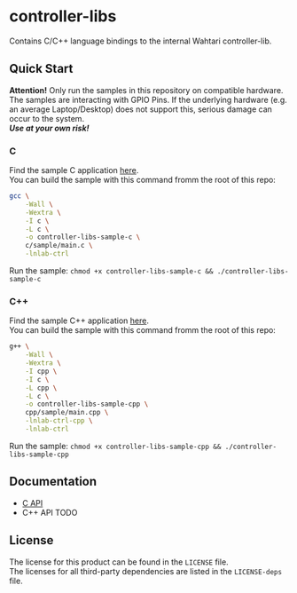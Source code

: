 # controller-libs
Contains C/C++ language bindings to the internal Wahtari controller-lib.  

## Quick Start
**Attention!** Only run the samples in this repository on compatible hardware.  
The samples are interacting with GPIO Pins. If the underlying hardware (e.g. an average Laptop/Desktop) does not support this, serious damage can occur to the system.  
***Use at your own risk!***

### C
Find the sample C application [here](c/sample/main.c).  
You can build the sample with this command fromm the root of this repo:  
```bash
gcc \
    -Wall \
    -Wextra \
    -I c \
    -L c \
    -o controller-libs-sample-c \
    c/sample/main.c \
    -lnlab-ctrl
```
Run the sample: `chmod +x controller-libs-sample-c && ./controller-libs-sample-c`

### C++
Find the sample C++ application [here](cpp/sample/main.cpp).  
You can build the sample with this command fromm the root of this repo:  
```bash
g++ \
    -Wall \
    -Wextra \
    -I cpp \
    -I c \
    -L cpp \
    -L c \
    -o controller-libs-sample-cpp \
    cpp/sample/main.cpp \
    -lnlab-ctrl-cpp \
    -lnlab-ctrl
```
Run the sample: `chmod +x controller-libs-sample-cpp && ./controller-libs-sample-cpp`

## Documentation
- [C API](https://docs.wahtari.io/controller-libs/libnlab-ctrl_8h.html)
- C++ API TODO

## License
The license for this product can be found in the `LICENSE` file.  
The licenses for all third-party dependencies are listed in the `LICENSE-deps` file.
